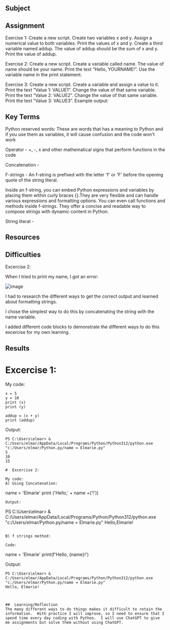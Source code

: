 ##  Subject

##  Assignment

Exercise 1:
Create a new script.
Create two variables x and y. Assign a numerical value to both variables.
Print the values of x and y.
Create a third variable named addup. The value of addup should be the sum of x and y.
Print the value of addup.

 Exercise 2:
Create a new script.
Create a variable called name. The value of name should be your name.
Print the text “Hello, YOURNAME!”. Use the variable name in the print statement. 


 Exercise 3:
Create a new script.
Create a variable and assign a value to it.
Print the text “Value 1: VALUE1”.
Change the value of that same variable.
Print the text “Value 2: VALUE2”.
Change the value of that same variable.
Print the text “Value 3: VALUE3”.
Example output:


##  Key Terms

Python reserved words:
These are words that has a meaning to Python and if you use them as variables, it will cause confusion and the code won't work

Operator - +, -, x and other mathematical signs that perform functions in the code

Concatenation - 

F-strings - An f-string is prefixed with the letter 'f' or 'F' before the opening quote of the string literal.

Inside an f-string, you can embed Python expressions and variables by placing them within curly braces {}.They are very flexible and can handle various expressions and formatting options. You can even call functions and methods inside f-strings. They offer a concise and readable way to compose strings with dynamic content in Python.

String literal - 



##  Resources

##  Difficulties

Excercise 2:

When I tried to print my name, I got an error:

![image](https://github.com/techgrounds/cloud-assignments-E28MS/assets/151161141/7285db2e-9a6b-4042-9334-a309b627f25d)

I had to research the different ways to get the correct output and learned about formatting strings. 

I chose the simplest way to do this by concatenating the string with the name variable.

I added different code blocks to demonstrate the different ways to do this excercise for my own learning.




##  Results

#  Excercise 1:

My code:
```
x = 5
y = 10
print (x)
print (y)

addup = (x + y)
print (addup)
```
Output:
```
PS C:\Users\elmar> & C:/Users/elmar/AppData/Local/Programs/Python/Python312/python.exe "c:/Users/elmar/Python.py/name = Elmarie.py"
5
10
15

#  Excercise 2:

My code:
A) Using Concatenation:
```
name = 'Elmarie'
print ('Hello,' + name +('!'))
```
Output:
```
PS C:\Users\elmar> & C:/Users/elmar/AppData/Local/Programs/Python/Python312/python.exe "c:/Users/elmar/Python.py/name = Elmarie.py"
Hello,Elmarie!
```

B) f strings method:

Code:
```
name = 'Elmarie'
print(f'Hello, {name}!')

Output:
```
PS C:\Users\elmar> & C:/Users/elmar/AppData/Local/Programs/Python/Python312/python.exe "c:/Users/elmar/Python.py/name = Elmarie.py"
Hello, Elmarie!



##  Learning/Reflection
The many different ways to do things makes it difficult to retain the information.  With practice I will improve, so I need to ensure that I spend time every day coding with Python.  I will use ChatGPT to give me assignments but solve them without using ChatGPT. 
